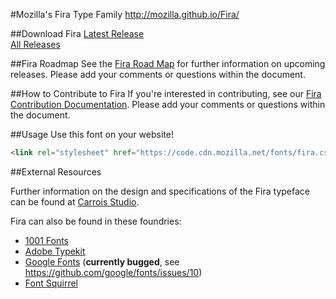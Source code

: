 #Mozilla's Fira Type Family
http://mozilla.github.io/Fira/

##Download Fira
<a href="https://github.com/mozilla/Fira/releases/latest">Latest Release</a><br>
<a href="https://github.com/mozilla/Fira/releases">All Releases</a>

##Fira Roadmap
See the  <a href="https://docs.google.com/document/d/1fLxzQsULTv43umIhpB9Gv3Gi7aOBONHbqEbwZIipmxw/edit">Fira Road Map</a> for further information on upcoming releases. Please add your comments or questions within the document.


##How to Contribute to Fira
If you're interested in contributing, see our  <a href="https://docs.google.com/document/d/1QfxweGktJEdBvbd94y-5hiyqu32U9-h_ICPVs76Niyw/edit">Fira Contribution Documentation</a>. Please add your comments or questions within the document.


##Usage
Use this font on your website!

```html
<link rel="stylesheet" href="https://code.cdn.mozilla.net/fonts/fira.css">
```

##External Resources

Further information on the design and specifications of the Fira typeface can be found at <a href="http://www.carrois.com/fira-4-1/">Carrois Studio</a>.<br>

Fira can also be found in these foundries:

* <a href="http://www.1001fonts.com/fira-sans-font.html">1001 Fonts</a>
* <a href="https://typekit.com/fonts/fira-sans">Adobe Typekit</a>
* <a href="https://www.google.com/fonts/specimen/Fira+Sans">Google Fonts</a> (<strong>currently bugged</strong>, see https://github.com/google/fonts/issues/10)
* <a href="https://www.fontsquirrel.com/fonts/fira-sans">Font Squirrel</a>

